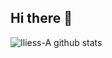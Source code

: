 ## Hi there 👋

<!--
**Iliess-A/Iliess-A** is a ✨ _special_ ✨ repository because its `README.md` (this file) appears on your GitHub profile.

Here are some ideas to get you started:

- 🔭 I’m currently working on ...
- 🌱 I’m currently learning ...
- 👯 I’m looking to collaborate on ...
- 🤔 I’m looking for help with ...
- 💬 Ask me about ...
- 📫 How to reach me: ...
- 😄 Pronouns: ...
- ⚡ Fun fact: ...
-->

![Iliess-A github stats](https://github-readme-stats.vercel.app/api?username=Iliess-A&show_icons=true&hide_border=true%29)

